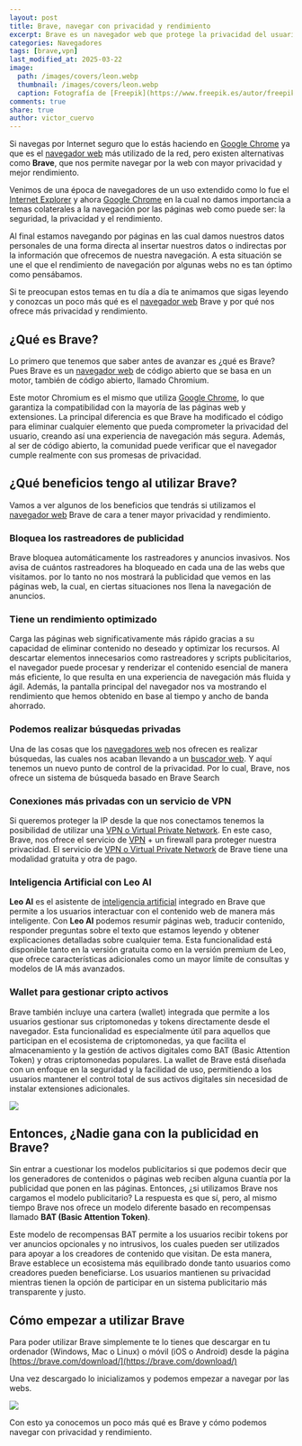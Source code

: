 ```yaml
---
layout: post
title: Brave, navegar con privacidad y rendimiento
excerpt: Brave es un navegador web que protege la privacidad del usuario bloqueando rastreadores y que optimiza el rendimiento de carga.
categories: Navegadores
tags: [brave,vpn]
last_modified_at: 2025-03-22
image:
  path: /images/covers/leon.webp
  thumbnail: /images/covers/leon.webp
  caption: Fotografía de [Freepik](https://www.freepik.es/autor/freepik)
comments: true
share: true
author: victor_cuervo
---
```


Si navegas por Internet seguro que lo estás haciendo en [Google Chrome](https://www.ayudaenlaweb.com/navegadores/que-es-google-chrome/) ya que es el [navegador web](https://www.ayudaenlaweb.com/navegadores/) más utilizado de la red, pero existen alternativas como **Brave**, que nos permite navegar por la web con mayor privacidad y mejor rendimiento.


Venimos de una época de navegadores de un uso extendido como lo fue el [Internet Explorer](https://www.ayudaenlaweb.com/navegadores/que-es-internet-explorer/) y ahora [Google Chrome](https://www.ayudaenlaweb.com/navegadores/que-es-google-chrome/) en la cual no damos importancia a temas colaterales a la navegación por las páginas web como puede ser: la seguridad, la privacidad y el rendimiento.


Al final estamos navegando por páginas en las cual damos nuestros datos personales de una forma directa al insertar nuestros datos o indirectas por la información que ofrecemos de nuestra navegación. A esta situación se une el que el rendimiento de navegación por algunas webs no es tan óptimo como pensábamos.


Si te preocupan estos temas en tu día a día te animamos que sigas leyendo y conozcas un poco más qué es el [navegador web](https://www.ayudaenlaweb.com/navegadores/) Brave y por qué nos ofrece más privacidad y rendimiento.


## ¿Qué es Brave?


Lo primero que tenemos que saber antes de avanzar es ¿qué es Brave? Pues Brave es un [navegador web](https://www.ayudaenlaweb.com/navegadores/) de código abierto que se basa en un motor, también de código abierto, llamado Chromium.


Este motor Chromium es el mismo que utiliza [Google Chrome](https://www.ayudaenlaweb.com/navegadores/que-es-google-chrome/), lo que garantiza la compatibilidad con la mayoría de las páginas web y extensiones. La principal diferencia es que Brave ha modificado el código para eliminar cualquier elemento que pueda comprometer la privacidad del usuario, creando así una experiencia de navegación más segura. Además, al ser de código abierto, la comunidad puede verificar que el navegador cumple realmente con sus promesas de privacidad.


## ¿Qué beneficios tengo al utilizar Brave?


Vamos a ver algunos de los beneficios que tendrás si utilizamos el [navegador web](https://www.ayudaenlaweb.com/navegadores/) Brave de cara a tener mayor privacidad y rendimiento.


### Bloquea los rastreadores de publicidad


Brave bloquea automáticamente los rastreadores y anuncios invasivos. Nos avisa de cuántos rastreadores ha bloqueado en cada una de las webs que visitamos. por lo tanto no nos mostrará la publicidad que vemos en las páginas web, la cual, en ciertas situaciones nos llena la navegación de anuncios.


### Tiene un rendimiento optimizado


Carga las páginas web significativamente más rápido gracias a su capacidad de eliminar contenido no deseado y optimizar los recursos. Al descartar elementos innecesarios como rastreadores y scripts publicitarios, el navegador puede procesar y renderizar el contenido esencial de manera más eficiente, lo que resulta en una experiencia de navegación más fluida y ágil. Además, la pantalla principal del navegador nos va mostrando el rendimiento que hemos obtenido en base al tiempo y ancho de banda ahorrado.


### Podemos realizar búsquedas privadas


Una de las cosas que los [navegadores web](https://www.ayudaenlaweb.com/navegadores/) nos ofrecen es realizar búsquedas, las cuales nos acaban llevando a un [buscador web](https://www.ayudaenlaweb.com/buscadores/). Y aquí tenemos un nuevo punto de control de la privacidad. Por lo cual, Brave, nos ofrece un sistema de búsqueda basado en Brave Search


### Conexiones más privadas con un servicio de VPN


Si queremos proteger la IP desde la que nos conectamos tenemos la posibilidad de utilizar una [VPN o Virtual Private Network](https://www.ayudaenlaweb.com/seguridad/que-es-una-vpn/). En este caso, Brave, nos ofrece el servicio de [VPN](https://www.ayudaenlaweb.com/seguridad/que-es-una-vpn/) + un firewall para proteger nuestra privacidad. El servicio de [VPN o Virtual Private Network](https://www.ayudaenlaweb.com/seguridad/que-es-una-vpn/) de Brave tiene una modalidad gratuita y otra de pago. 


### Inteligencia Artificial con Leo AI


**Leo AI** es el asistente de [inteligencia artificial](https://www.ayudaenlaweb.com/inteligencia-artificial/) integrado en Brave que permite a los usuarios interactuar con el contenido web de manera más inteligente. Con **Leo AI** podemos resumir páginas web, traducir contenido, responder preguntas sobre el texto que estamos leyendo y obtener explicaciones detalladas sobre cualquier tema. Esta funcionalidad está disponible tanto en la versión gratuita como en la versión premium de Leo, que ofrece características adicionales como un mayor límite de consultas y modelos de IA más avanzados.


### Wallet para gestionar cripto activos


Brave también incluye una cartera (wallet) integrada que permite a los usuarios gestionar sus criptomonedas y tokens directamente desde el navegador. Esta funcionalidad es especialmente útil para aquellos que participan en el ecosistema de criptomonedas, ya que facilita el almacenamiento y la gestión de activos digitales como BAT (Basic Attention Token) y otras criptomonedas populares. La wallet de Brave está diseñada con un enfoque en la seguridad y la facilidad de uso, permitiendo a los usuarios mantener el control total de sus activos digitales sin necesidad de instalar extensiones adicionales.


![](https://ayudaenlaweb.com/images/articulos/navegador/beneficios-brave.webp)


## Entonces, ¿Nadie gana con la publicidad en Brave?


Sin entrar a cuestionar los modelos publicitarios si que podemos decir que los generadores de contenidos o páginas web reciben alguna cuantía por la publicidad que ponen en las páginas. Entonces, ¿si utilizamos Brave nos cargamos el modelo publicitario? La respuesta es que sí, pero, al mismo tiempo Brave nos ofrece un modelo diferente basado en recompensas llamado **BAT (Basic Attention Token)**.


Este modelo de recompensas BAT permite a los usuarios recibir tokens por ver anuncios opcionales y no intrusivos, los cuales pueden ser utilizados para apoyar a los creadores de contenido que visitan. De esta manera, Brave establece un ecosistema más equilibrado donde tanto usuarios como creadores pueden beneficiarse. Los usuarios mantienen su privacidad mientras tienen la opción de participar en un sistema publicitario más transparente y justo.


## Cómo empezar a utilizar Brave


Para poder utilizar Brave simplemente te lo tienes que descargar en tu ordenador (Windows, Mac o Linux) o móvil (iOS o Android) desde la página [https://brave.com/download/](https://brave.com/download/)


Una vez descargado lo inicializamos y podemos empezar a navegar por las webs.


![](https://ayudaenlaweb.com/images/articulos/navegador/brave.webp)


Con esto ya conocemos un poco más qué es Brave y cómo podemos navegar con privacidad y rendimiento.

